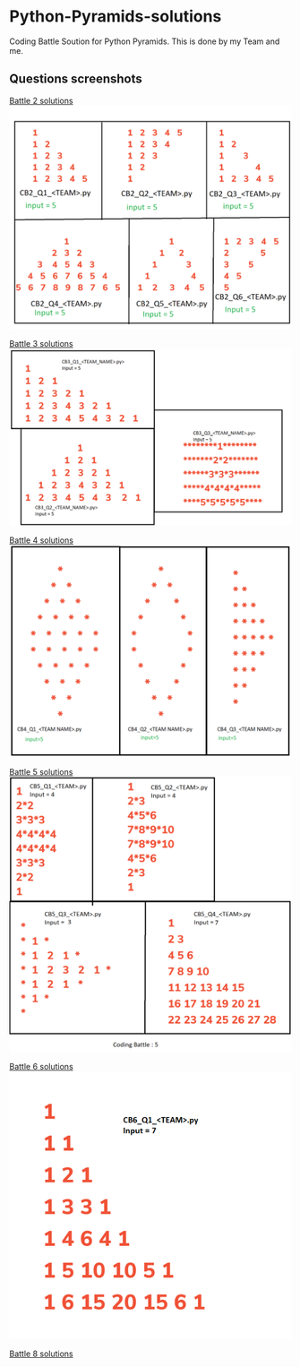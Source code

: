 # Python-Pyramids-solutions
Coding Battle Soution for Python Pyramids. This is done by my Team and me.

## Questions screenshots
[Battle 2 solutions](https://github.com/ashgole/Python-Pyramids-solutions/tree/main/Coding-Battle-2)
![alt text](https://github.com/ashgole/Python-Pyramids-solutions/blob/main/questions%20png/q2.png)

[Battle 3 solutions](https://github.com/ashgole/Python-Pyramids-solutions/tree/main/Coding-Battle-3)
![alt text](https://github.com/ashgole/Python-Pyramids-solutions/blob/main/questions%20png/q3.png)

[Battle 4 solutions](https://github.com/ashgole/Python-Pyramids-solutions/tree/main/Coding-Battle-4)
![alt text](https://github.com/ashgole/Python-Pyramids-solutions/blob/main/questions%20png/q4.png)

[Battle 5 solutions](https://github.com/ashgole/Python-Pyramids-solutions/tree/main/Coding-Battle-5)
![alt text](https://github.com/ashgole/Python-Pyramids-solutions/blob/main/questions%20png/q5.png)

[Battle 6 solutions](https://github.com/ashgole/Python-Pyramids-solutions/tree/main/Coding-Battle-6) <br>
![alt text](https://github.com/ashgole/Python-Pyramids-solutions/blob/main/questions%20png/q6.png)

[Battle 8 solutions](https://github.com/ashgole/Python-Pyramids-solutions/tree/main/Coding-Battle-8)



